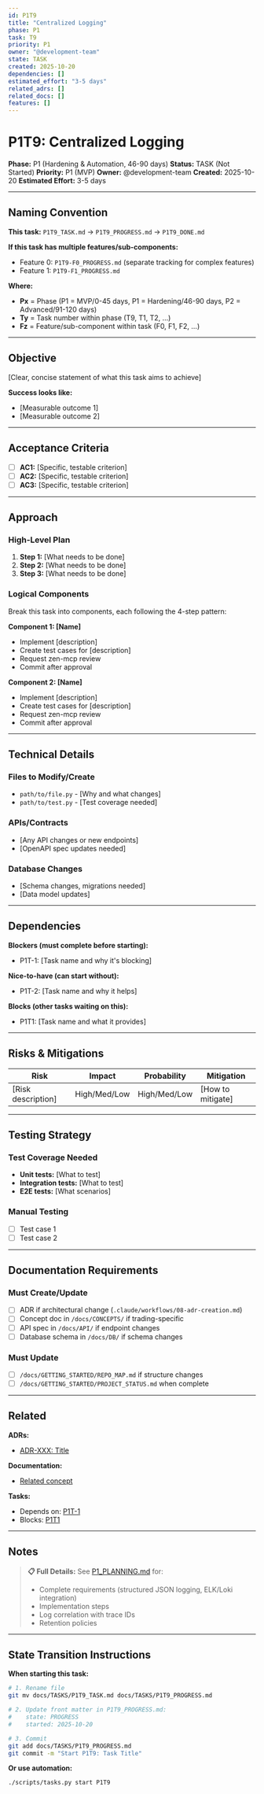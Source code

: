 ```yaml
---
id: P1T9
title: "Centralized Logging"
phase: P1
task: T9
priority: P1
owner: "@development-team"
state: TASK
created: 2025-10-20
dependencies: []
estimated_effort: "3-5 days"
related_adrs: []
related_docs: []
features: []
---
```


# P1T9: Centralized Logging

**Phase:** P1 (Hardening & Automation, 46-90 days)
**Status:** TASK (Not Started)
**Priority:** P1 (MVP)
**Owner:** @development-team
**Created:** 2025-10-20
**Estimated Effort:** 3-5 days

---

## Naming Convention

**This task:** `P1T9_TASK.md` → `P1T9_PROGRESS.md` → `P1T9_DONE.md`

**If this task has multiple features/sub-components:**
- Feature 0: `P1T9-F0_PROGRESS.md` (separate tracking for complex features)
- Feature 1: `P1T9-F1_PROGRESS.md`

**Where:**
- **Px** = Phase (P1 = MVP/0-45 days, P1 = Hardening/46-90 days, P2 = Advanced/91-120 days)
- **Ty** = Task number within phase (T9, T1, T2, ...)
- **Fz** = Feature/sub-component within task (F0, F1, F2, ...)

---

## Objective

[Clear, concise statement of what this task aims to achieve]

**Success looks like:**
- [Measurable outcome 1]
- [Measurable outcome 2]

---

## Acceptance Criteria

- [ ] **AC1:** [Specific, testable criterion]
- [ ] **AC2:** [Specific, testable criterion]
- [ ] **AC3:** [Specific, testable criterion]

---

## Approach

### High-Level Plan

1. **Step 1:** [What needs to be done]
2. **Step 2:** [What needs to be done]
3. **Step 3:** [What needs to be done]

### Logical Components

Break this task into components, each following the 4-step pattern:

**Component 1: [Name]**
- Implement [description]
- Create test cases for [description]
- Request zen-mcp review
- Commit after approval

**Component 2: [Name]**
- Implement [description]
- Create test cases for [description]
- Request zen-mcp review
- Commit after approval

---

## Technical Details

### Files to Modify/Create
- `path/to/file.py` - [Why and what changes]
- `path/to/test.py` - [Test coverage needed]

### APIs/Contracts
- [Any API changes or new endpoints]
- [OpenAPI spec updates needed]

### Database Changes
- [Schema changes, migrations needed]
- [Data model updates]

---

## Dependencies

**Blockers (must complete before starting):**
- P1T-1: [Task name and why it's blocking]

**Nice-to-have (can start without):**
- P1T-2: [Task name and why it helps]

**Blocks (other tasks waiting on this):**
- P1T1: [Task name and what it provides]

---

## Risks & Mitigations

| Risk | Impact | Probability | Mitigation |
|------|--------|-------------|------------|
| [Risk description] | High/Med/Low | High/Med/Low | [How to mitigate] |

---

## Testing Strategy

### Test Coverage Needed
- **Unit tests:** [What to test]
- **Integration tests:** [What to test]
- **E2E tests:** [What scenarios]

### Manual Testing
- [ ] Test case 1
- [ ] Test case 2

---

## Documentation Requirements

### Must Create/Update
- [ ] ADR if architectural change (`.claude/workflows/08-adr-creation.md`)
- [ ] Concept doc in `/docs/CONCEPTS/` if trading-specific
- [ ] API spec in `/docs/API/` if endpoint changes
- [ ] Database schema in `/docs/DB/` if schema changes

### Must Update
- [ ] `/docs/GETTING_STARTED/REPO_MAP.md` if structure changes
- [ ] `/docs/GETTING_STARTED/PROJECT_STATUS.md` when complete

---

## Related

**ADRs:**
- [ADR-XXX: Title](../ADRs/XXX-title.md)

**Documentation:**
- [Related concept](../CONCEPTS/concept-name.md)

**Tasks:**
- Depends on: [P1T-1](./P1T-1_STATE.md)
- Blocks: [P1T1](./P1T1_STATE.md)

---

## Notes

> **📋 Full Details:** See [P1_PLANNING.md](./P1_PLANNING.md#t9-centralized-logging) for:
> - Complete requirements (structured JSON logging, ELK/Loki integration)
> - Implementation steps
> - Log correlation with trace IDs
> - Retention policies

---

## State Transition Instructions

**When starting this task:**

```bash
# 1. Rename file
git mv docs/TASKS/P1T9_TASK.md docs/TASKS/P1T9_PROGRESS.md

# 2. Update front matter in P1T9_PROGRESS.md:
#    state: PROGRESS
#    started: 2025-10-20

# 3. Commit
git add docs/TASKS/P1T9_PROGRESS.md
git commit -m "Start P1T9: Task Title"
```

**Or use automation:**
```bash
./scripts/tasks.py start P1T9
```
